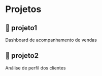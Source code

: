 # Projetos
## 📂 projeto1
Dashboard de acompanhamento de vendas

## 📂 projeto2
Análise de perfil dos clientes

